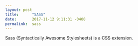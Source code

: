 ```yaml
---
layout: post
title:      "SASS"
date:       2017-11-12 9:11:31 -0400
permalink:  sass
---
```


Sass (Syntactically Awesome Stylesheets) is a CSS extension.